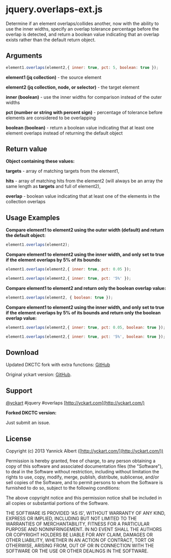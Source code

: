 # jquery.overlaps-ext.js

Determine if an element overlaps/collides another, now with the ability to use the inner widths, specify an overlap tolerance percentage before the overlap is detected, and return a boolean value indicating that an overlap exists rather than the default return object.

## Arguments

```javascript
element1.overlaps(element2,{ inner: true, pct: 5, boolean: true });
```

**element1 (jq collection)** - the source element

**element2 (jq collection, node, or selector)** - the target element

**inner (boolean)** - use the inner widths for comparison instead of the outer widths

**pct (number or string with percent sign)** - percentage of tolerance before elements are considered to be overlapping

**boolean (boolean)** - return a boolean value indicating that at least one element overlaps instead of returning the default object


## Return value

**Object containing these values:**

 **targets** - array of matching targets from the element1,
 
 **hits** - array of matching hits from the element2 (will always be an array the same length as **targets** and full of element2),
 
 **overlap** - boolean value indicating that at least one of the elements in the collection overlaps
 

## Usage Examples

**Compare element1 to element2 using the outer width (default) and return the default object:**
```javascript
element1.overlaps(element2);
```

**Compare element1 to element2 using the inner width, and only set to true if the element overlaps by 5% of its bounds:**
```javascript
element1.overlaps(element2,{ inner: true, pct: 0.05 });

element1.overlaps(element2,{ inner: true, pct: '5%' });
```

**Compare element1 to element2 and return only the boolean overlap value:**
```javascript
element1.overlaps(element2, { boolean: true });
```

**Compare element1 to element2 using the inner width, and only set to true if the element overlaps by 5% of its bounds and return only the boolean overlap value:**
```javascript
element1.overlaps(element2,{ inner: true, pct: 0.05, boolean: true });

element1.overlaps(element2,{ inner: true, pct: '5%', boolean: true });
```


## Download

Updated DKCTC fork with extra functions:
[GitHub](https://github.com/DKCTC/jquery.overlaps-ext.js/)

Original yckart version: [GitHub](https://github.com/yckart/jquery.overlaps.js/).


## Support

 [@yckart](http://twitter.com/yckart) #jquery #overlaps
 [http://yckart.com](http://yckart.com/)

 **Forked DKCTC version:**
 
 Just submit an issue.

## License

Copyright (c) 2013 Yannick Albert ([http://yckart.com/](http://yckart.com/))

Permission is hereby granted, free of charge, to any person obtaining a copy of this software and associated documentation files (the "Software"), to deal in the Software without restriction, including without limitation the rights to use, copy, modify, merge, publish, distribute, sublicense, and/or sell copies of the Software, and to permit persons to whom the Software is furnished to do so, subject to the following conditions:

The above copyright notice and this permission notice shall be included in all copies or substantial portions of the Software.

THE SOFTWARE IS PROVIDED 'AS IS', WITHOUT WARRANTY OF ANY KIND, EXPRESS OR IMPLIED, INCLUDING BUT NOT LIMITED TO THE WARRANTIES OF MERCHANTABILITY, FITNESS FOR A PARTICULAR PURPOSE AND NONINFRINGEMENT. IN NO EVENT SHALL THE AUTHORS OR COPYRIGHT HOLDERS BE LIABLE FOR ANY CLAIM, DAMAGES OR OTHER LIABILITY, WHETHER IN AN ACTION OF CONTRACT, TORT OR OTHERWISE, ARISING FROM, OUT OF OR IN CONNECTION WITH THE SOFTWARE OR THE USE OR OTHER DEALINGS IN THE SOFTWARE.

